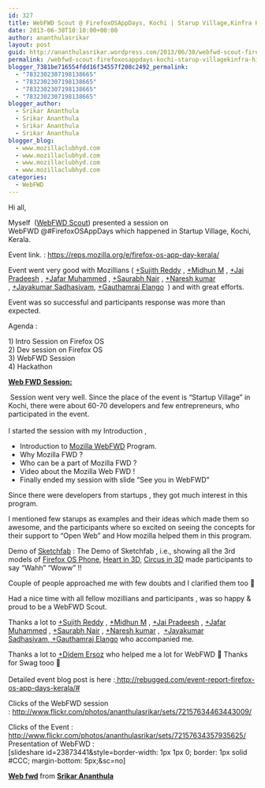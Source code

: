 ```yaml
---
id: 327
title: WebFWD Scout @ FirefoxOSAppDays, Kochi | Starup Village,Kinfra Hi-Tech Park | 22nd June 2013
date: 2013-06-30T10:10:00+00:00
author: ananthulasrikar
layout: post
guid: http://ananthulasrikar.wordpress.com/2013/06/30/webfwd-scout-firefoxosappdays-kochi-starup-villagekinfra-hi-tech-park-22nd-june-2013/
permalink: /webfwd-scout-firefoxosappdays-kochi-starup-villagekinfra-hi-tech-park-22nd-june-2013/
blogger_7381be716554fdd16f34557f208c2492_permalink:
  - "7832302307198138665"
  - "7832302307198138665"
  - "7832302307198138665"
  - "7832302307198138665"
blogger_author:
  - Srikar Ananthula
  - Srikar Ananthula
  - Srikar Ananthula
  - Srikar Ananthula
blogger_blog:
  - www.mozillaclubhyd.com
  - www.mozillaclubhyd.com
  - www.mozillaclubhyd.com
  - www.mozillaclubhyd.com
categories:
  - WebFWD
---
```

<div dir="ltr" style="text-align:left;">
  Hi all,</p> 
  
  <p>
    Myself  (<a href="https://webfwd.org/about/team/" target="_blank">WebFWD Scout</a>) presented a session on WebFWD @#FirefoxOSAppDays which happened in Startup Village, Kochi, Kerala.
  </p>
  
  <p>
    Event link. : <a href="https://reps.mozilla.org/e/firefox-os-app-day-kerala/" target="_blank">https://reps.mozilla.org/e/firefox-os-app-day-kerala/</a>
  </p>
  
  <p>
    Event went very good with Mozillians ( <a class="g-profile" href="http://plus.google.com/100071350263932929349" target="_blank">+Sujith Reddy</a> , <a class="g-profile" href="http://plus.google.com/101704580998273154799" target="_blank">+Midhun M</a> , <a class="g-profile" href="http://plus.google.com/102508067566599367037" target="_blank">+Jai Pradeesh</a> , <a class="g-profile" href="http://plus.google.com/116735872587185141819" target="_blank">+Jafar Muhammed</a> , <a class="g-profile" href="http://plus.google.com/110970163285917456521" target="_blank">+Saurabh Nair</a> , <a class="g-profile" href="http://plus.google.com/117912239446232235929" target="_blank">+Naresh kumar</a> , <a class="g-profile" href="http://plus.google.com/109578479795240778075" target="_blank">+Jayakumar Sadhasivam</a>, <a class="g-profile" href="http://plus.google.com/100700917485982604232" target="_blank">+Gauthamraj Elango</a>  ) and with great efforts.
  </p>
  
  <p>
    Event was so successful and participants response was more than expected.
  </p>
  
  <p>
    Agenda :
  </p>
  
  <p>
    1) Intro Session on Firefox OS<br />2) Dev session on Firefox OS<br />3) WebFWD Session<br />4) Hackathon
  </p>
  
  <p>
    <b><u>Web FWD Session:</u></b>
  </p>
  
  <p>
     Session went very well. Since the place of the event is &#8220;Startup Village&#8221; in Kochi, there were about 60-70 developers and few entrepreneurs, who participated in the event.<br />  <br />I started the session with my Introduction , 
  </p>
  
  <ul style="text-align:left;">
    <li>
      Introduction to <a href="https://webfwd.org/" target="_blank">Mozilla WebFWD</a> Program.
    </li>
    <li>
      Why Mozilla FWD ?
    </li>
    <li>
      Who can be a part of Mozilla FWD ? 
    </li>
    <li>
      Video about the Mozilla Web FWD !
    </li>
    <li>
      Finally ended my session with slide &#8220;See you in WebFWD&#8221; 
    </li>
  </ul>
  
  <p>
    Since there were developers from startups , they got much interest in this program.
  </p>
  
  <p>
    I mentioned few starups as examples and their ideas which made them so awesome, and the participants where so excited on seeing the concepts for their support to &#8220;Open Web&#8221; and How mozilla helped them in this program.
  </p>
  
  <p>
    Demo of <a href="https://sketchfab.com/" target="_blank">Sketchfab</a> : The Demo of Sketchfab , i.e., showing all the 3rd models of <a href="https://sketchfab.com/show/l2qCc2XUHZU8tnkXgcp7GYZTO28" target="_blank">Firefox OS Phone</a>, <a href="https://sketchfab.com/show/4e6urv5wnV8hxfhD2xUnSrvLNss" target="_blank">Heart in 3D</a>, <a href="https://sketchfab.com/show/4e6urv5wnV8hxfhD2xUnSrvLNss" target="_blank">Circus in 3D</a> made participants to say &#8220;Wahh&#8221; &#8220;Woww&#8221; !!
  </p>
  
  <p>
    Couple of people approached me with few doubts and I clarified them too 🙂
  </p>
  
  <p>
    Had a nice time with all fellow mozillians and participants , was so happy & proud to be a WebFWD Scout.
  </p>
  
  <p>
    Thanks a lot to <a class="g-profile" href="http://plus.google.com/100071350263932929349" target="_blank">+Sujith Reddy</a> , <a class="g-profile" href="http://plus.google.com/101704580998273154799" target="_blank">+Midhun M</a> , <a class="g-profile" href="http://plus.google.com/102508067566599367037" target="_blank">+Jai Pradeesh</a> , <a class="g-profile" href="http://plus.google.com/116735872587185141819" target="_blank">+Jafar Muhammed</a> , <a class="g-profile" href="http://plus.google.com/110970163285917456521" target="_blank">+Saurabh Nair</a> , <a class="g-profile" href="http://plus.google.com/117912239446232235929" target="_blank">+Naresh kumar</a> ,  <a class="g-profile" href="http://plus.google.com/109578479795240778075" target="_blank">+Jayakumar Sadhasivam, +Gauthamraj Elango</a> who accompanied me.
  </p>
  
  <p>
    Thanks a lot to <a class="g-profile" href="http://www.linkedin.com/pub/didem-ersoz/1b/521/43a" target="_blank">+Didem Ersoz</a> who helped me a lot for WebFWD 🙂 Thanks for Swag tooo 🙂<br />   <br />Detailed event blog post is here :<a href="http://rebugged.com/event-report-firefox-os-app-days-kerala/#" target="_blank"> http://rebugged.com/event-report-firefox-os-app-days-kerala/#</a>
  </p>
  
  <p>
    Clicks of the WebFWD session : <a href="http://www.flickr.com/photos/ananthulasrikar/sets/72157634463443009/" target="_blank">http://www.flickr.com/photos/ananthulasrikar/sets/72157634463443009/</a>
  </p>
  
  <p>
    Clicks of the Event : <a href="http://www.flickr.com/photos/ananthulasrikar/sets/72157634357935625/" target="_blank">http://www.flickr.com/photos/ananthulasrikar/sets/72157634357935625/</a><br />Presentation of WebFWD : <br />[slideshare id=23873441&style=border-width: 1px 1px 0; border: 1px solid #CCC; margin-bottom: 5px;&sc=no]
  </p>
  
  <div style="margin-bottom:5px;">
    <b> <a href="http://www.slideshare.net/ananthulasrikar/web-fwd" target="_blank" title="Web fwd">Web fwd</a> </b> from <b><a href="http://www.slideshare.net/ananthulasrikar" target="_blank">Srikar Ananthula</a></b>
  </div>
  
  <p>
     
  </p>
  
  <p>
    </div>